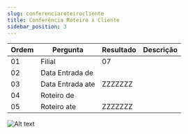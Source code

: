 ```yaml
---
slug: conferenciaroteirocliente
title: Conferência Roteiro x Cliente
sidebar_position: 3
---
```


Ordem | Pergunta | Resultado | Descrição
----- | -------- | --------- | ---------
01    |Filial |07 |
02    |Data Entrada de | |
03    |Data Entrada ate |ZZZZZZZ |
04    |Roteiro de | |
05    |Roteiro ate | ZZZZZZZ|

![Alt text](image-2.png)
